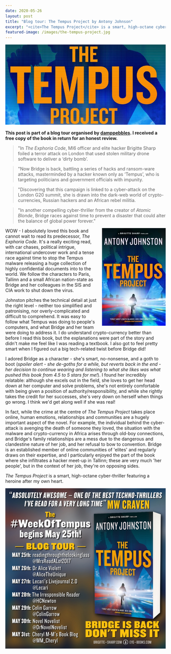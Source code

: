 ```yaml
---
date: 2020-05-26
layout: post
title: "Blog tour: The Tempus Project by Antony Johnson"
excerpt: "<cite>The Tempus Project</cite> is a smart, high-octane cyber-thriller featuring a heroine after my own heart."
featured-image: /images/the-tempus-project.jpg
---
```


![The Tempus Project](/images/the-tempus-project.jpg)

**This post is part of a blog tour organised by [damppebbles](https://damppebbles.com/). I received a free copy of the book in return for an honest review.**

> "In <cite>The Exphoria Code</cite>, MI6 officer and elite hacker Brigitte Sharp foiled a terror attack on London that used stolen military drone software to deliver a ‘dirty bomb’.

> "Now Bridge is back, battling a series of hacks and ransom-ware attacks, masterminded by a hacker known only as ‘Tempus’, who is targeting politicians and government officials with impunity.

> "Discovering that this campaign is linked to a cyber-attack on the London G20 summit, she is drawn into the dark-web world of crypto-currencies, Russian hackers and an African rebel militia.

> "In another compelling cyber-thriller from the creator of <cite>Atomic Blonde</cite>, Bridge races against time to prevent a disaster that could alter the balance of global power forever."

<img src="/images/the-tempus-project-200.jpg" alt="The Tempus Project" style="float: right; margin-bottom: 10px; margin-left: 10px;">

WOW - I absolutely loved this book and cannot wait to read its predecessor, <cite>The Exphoria Code</cite>. It's a really exciting read, with car chases, political intrigue, international undercover work and a tense race against time to stop the Tempus malware releasing a huge collection of highly confidential documents into to the world. We follow the characters to Paris, Tallinn and a small African nation-state as Bridge and her colleagues in the SIS and CIA work to shut down the virus.

Johnston pitches the technical detail at just the right level - neither too simplified and patronising, nor overly-complicated and difficult to comprehend. It was easy to follow what Tempus was doing to people's computers, and what Bridge and her team were doing to address it. I do understand crypto-currency better than before I read this book, but the explanations were part of the story and didn't make me feel like I was reading a textbook. I also got to feel pretty smart when I figured out a big tech-related twist before Bridge did!

I adored Bridge as a character - she's smart, no-nonsense, and a goth to boot (*spoiler alert - she de-goths for a while, but reverts back in the end - her decision to continue wearing and listening to what she likes was what pushed this book from 4.5 to 5 stars for me!*). I found her incredibly relatable: although she excels out in the field, she loves to get her head down at her computer and solve problems, she's not entirely comfortable with being given a position of authority/responsibility, and while she rightly takes the credit for her successes, she's very down on herself when things go wrong. I think we'd get along well if she was real!

In fact, while the crime at the centre of <cite>The Tempus Project</cite> takes place online, human emotions, relationships and communities are a hugely important aspect of the novel. For example, the individual behind the cyber-attack is avenging the death of someone they loved, the situation with the malware and crypto-currency in Africa arises through old-boy connections, and Bridge's family relationships are a mess due to the dangerous and clandestine nature of her job, and her refusal to bow to convention. Bridge is an established member of online communities of 'elites' and regularly draws on their expertise, and I particularly enjoyed the part of the book where she infiltrates a hacker meet-up in Tallinn; these are very much 'her people', but in the context of her job, they're on opposing sides.

<cite>The Tempus Project</cite> is a smart, high-octane cyber-thriller featuring a heroine after my own heart.

![The Tempus Project blog tour banner](/images/the-tempus-project-banner.jpg)

